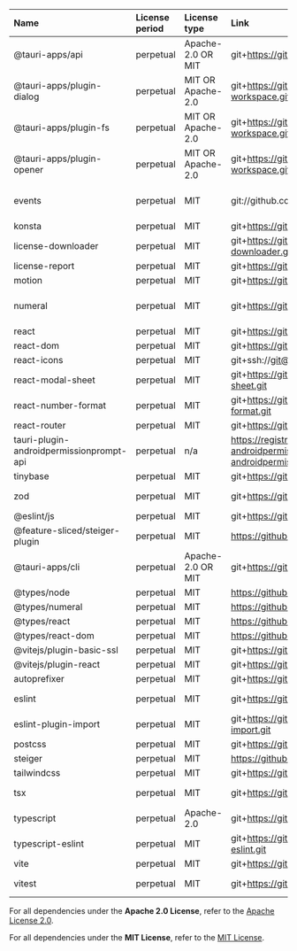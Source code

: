| Name                                     | License period | License type      | Link                                                                                                                     | Comment | Installed version | Author                                                          |
| :--------------------------------------- | :------------- | :---------------- | :----------------------------------------------------------------------------------------------------------------------- | :------ | :---------------- | :-------------------------------------------------------------- |
| @tauri-apps/api                          | perpetual      | Apache-2.0 OR MIT | git+https://github.com/tauri-apps/tauri.git                                                                              | 2.5.0   | 2.3.0             | n/a                                                             |
| @tauri-apps/plugin-dialog                | perpetual      | MIT OR Apache-2.0 | git+https://github.com/tauri-apps/plugins-workspace.git                                                                  | 2.2.1   | 2.2.0             | n/a                                                             |
| @tauri-apps/plugin-fs                    | perpetual      | MIT OR Apache-2.0 | git+https://github.com/tauri-apps/plugins-workspace.git                                                                  | 2.2.1   | 2.2.0             | n/a                                                             |
| @tauri-apps/plugin-opener                | perpetual      | MIT OR Apache-2.0 | git+https://github.com/tauri-apps/plugins-workspace.git                                                                  | 2.2.6   | 2.2.6             | n/a                                                             |
| events                                   | perpetual      | MIT               | git://github.com/Gozala/events.git                                                                                       | 3.3.0   | 3.3.0             | Irakli Gozalishvili <rfobic@gmail.com> (http://jeditoolkit.com) |
| konsta                                   | perpetual      | MIT               | git+https://github.com/konstaui/konsta.git                                                                               | 4.0.1   | 4.0.1             | Vladimir Kharlampidi                                            |
| license-downloader                       | perpetual      | MIT               | git+https://github.com/BePo65/license-downloader.git                                                                     | 1.3.2   | 1.3.0             | BePo65                                                          |
| license-report                           | perpetual      | MIT               | git+https://github.com/kessler/license-report.git                                                                        | 6.7.2   | 6.7.2             | Yaniv Kessler                                                   |
| motion                                   | perpetual      | MIT               | git+https://github.com/motiondivision/motion.git                                                                         | 12.9.4  | 12.7.4            | Matt Perry                                                      |
| numeral                                  | perpetual      | MIT               | git+https://github.com/adamwdraper/Numeral-js.git                                                                        | 2.0.6   | 2.0.6             | Adam Draper adamwdraper@gmail.com http://github.com/adamwdraper |
| react                                    | perpetual      | MIT               | git+https://github.com/facebook/react.git                                                                                | 18.3.1  | 18.3.1            | n/a                                                             |
| react-dom                                | perpetual      | MIT               | git+https://github.com/facebook/react.git                                                                                | 18.3.1  | 18.3.1            | n/a                                                             |
| react-icons                              | perpetual      | MIT               | git+ssh://git@github.com/react-icons/react-icons.git                                                                     | 5.5.0   | 5.5.0             | Goran Gajic                                                     |
| react-modal-sheet                        | perpetual      | MIT               | git+https://github.com/Temzasse/react-modal-sheet.git                                                                    | 4.0.2   | 4.0.1             | Teemu Taskula                                                   |
| react-number-format                      | perpetual      | MIT               | git+https://github.com/s-yadav/react-number-format.git                                                                   | 5.4.4   | 5.4.4             | Sudhanshu Yadav                                                 |
| react-router                             | perpetual      | MIT               | git+https://github.com/remix-run/react-router.git                                                                        | 7.5.3   | 7.3.0             | Remix Software <hello@remix.run>                                |
| tauri-plugin-androidpermissionprompt-api | perpetual      | n/a               | https://registry.npmjs.org/tauri-plugin-androidpermissionprompt-api/-/tauri-plugin-androidpermissionprompt-api-0.1.1.tgz | 0.1.1   | 0.1.1             | You                                                             |
| tinybase                                 | perpetual      | MIT               | git+https://github.com/tinyplex/tinybase.git                                                                             | 5.4.9   | 5.4.9             | jamesgpearce                                                    |
| zod                                      | perpetual      | MIT               | git+https://github.com/colinhacks/zod.git                                                                                | 3.24.3  | 3.24.2            | Colin McDonnell <colin@colinhacks.com>                          |
| @eslint/js                               | perpetual      | MIT               | git+https://github.com/eslint/eslint.git                                                                                 | 9.26.0  | 9.22.0            | n/a                                                             |
| @feature-sliced/steiger-plugin           | perpetual      | MIT               | https://github.com/unordinarity                                                                                          | 0.5.5   | 0.5.5             | n/a                                                             |
| @tauri-apps/cli                          | perpetual      | Apache-2.0 OR MIT | git+https://github.com/tauri-apps/tauri.git                                                                              | 2.5.0   | 2.3.1             | n/a                                                             |
| @types/node                              | perpetual      | MIT               | https://github.com/DefinitelyTyped/DefinitelyTyped.git                                                                   | 22.15.3 | 22.13.10          | n/a                                                             |
| @types/numeral                           | perpetual      | MIT               | https://github.com/DefinitelyTyped/DefinitelyTyped.git                                                                   | 2.0.5   | 2.0.5             | n/a                                                             |
| @types/react                             | perpetual      | MIT               | https://github.com/DefinitelyTyped/DefinitelyTyped.git                                                                   | 18.3.20 | 18.3.18           | n/a                                                             |
| @types/react-dom                         | perpetual      | MIT               | https://github.com/DefinitelyTyped/DefinitelyTyped.git                                                                   | 18.3.7  | 18.3.5            | n/a                                                             |
| @vitejs/plugin-basic-ssl                 | perpetual      | MIT               | git+https://github.com/vitejs/vite-plugin-basic-ssl.git                                                                  | 2.0.0   | 2.0.0             | Evan You and Vite Contributors                                  |
| @vitejs/plugin-react                     | perpetual      | MIT               | git+https://github.com/vitejs/vite-plugin-react.git                                                                      | 4.4.1   | 4.3.4             | Evan You                                                        |
| autoprefixer                             | perpetual      | MIT               | git+https://github.com/postcss/autoprefixer.git                                                                          | 10.4.21 | 10.4.21           | Andrey Sitnik <andrey@sitnik.ru>                                |
| eslint                                   | perpetual      | MIT               | git+https://github.com/eslint/eslint.git                                                                                 | 9.26.0  | 9.22.0            | Nicholas C. Zakas <nicholas+npm@nczconsulting.com>              |
| eslint-plugin-import                     | perpetual      | MIT               | git+https://github.com/import-js/eslint-plugin-import.git                                                                | 2.31.0  | 2.31.0            | Ben Mosher <me@benmosher.com>                                   |
| postcss                                  | perpetual      | MIT               | git+https://github.com/postcss/postcss.git                                                                               | 8.5.3   | 8.5.3             | Andrey Sitnik <andrey@sitnik.ru>                                |
| steiger                                  | perpetual      | MIT               | https://github.com/unordinarity                                                                                          | 0.5.6   | 0.5.6             | n/a                                                             |
| tailwindcss                              | perpetual      | MIT               | git+https://github.com/tailwindlabs/tailwindcss.git                                                                      | 3.4.17  | 3.4.17            | n/a                                                             |
| tsx                                      | perpetual      | MIT               | git+https://github.com/privatenumber/tsx.git                                                                             | 4.19.4  | 4.19.3            | Hiroki Osame hiroki.osame@gmail.com                             |
| typescript                               | perpetual      | Apache-2.0        | git+https://github.com/microsoft/TypeScript.git                                                                          | 5.8.3   | 5.8.2             | Microsoft Corp.                                                 |
| typescript-eslint                        | perpetual      | MIT               | git+https://github.com/typescript-eslint/typescript-eslint.git                                                           | 8.31.1  | 8.26.1            | n/a                                                             |
| vite                                     | perpetual      | MIT               | git+https://github.com/vitejs/vite.git                                                                                   | 6.3.4   | 6.2.1             | Evan You                                                        |
| vitest                                   | perpetual      | MIT               | git+https://github.com/vitest-dev/vitest.git                                                                             | 3.1.2   | 3.0.9             | Anthony Fu <anthonyfu117@hotmail.com>                           |

For all dependencies under the **Apache 2.0 License**, refer to the [Apache License 2.0](https://www.apache.org/licenses/LICENSE-2.0).

For all dependencies under the **MIT License**, refer to the [MIT License](https://opensource.org/license/MIT).
